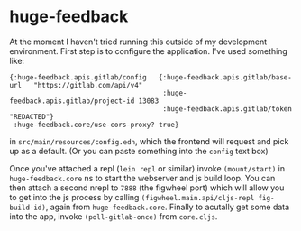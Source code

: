 # huge-feedback

At the moment I haven't tried running this outside of my development environment.
First step is to configure the application. I've used something like:
```
{:huge-feedback.apis.gitlab/config   {:huge-feedback.apis.gitlab/base-url   "https://gitlab.com/api/v4"
                                      :huge-feedback.apis.gitlab/project-id 13083
                                      :huge-feedback.apis.gitlab/token      "REDACTED"}
 :huge-feedback.core/use-cors-proxy? true}
```
in `src/main/resources/config.edn`, which the frontend will request and pick up as a default.
(Or you can paste something into the `config` text box)

Once you've attached a repl (`lein repl` or similar) invoke `(mount/start)` in 
`huge-feedback.core` ns to start the webserver and js build loop.
You can then attach a second nrepl to `7888` (the figwheel port) which will 
allow you to get into the js process by calling `(figwheel.main.api/cljs-repl fig-build-id)`,
again from `huge-feedback.core`. Finally to acutally get some data into the app, 
invoke `(poll-gitlab-once)` from `core.cljs`. 